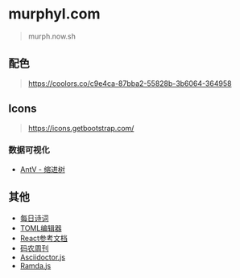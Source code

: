 # murphyl.com

> murph.now.sh

## 配色

> https://coolors.co/c9e4ca-87bba2-55828b-3b6064-364958

## Icons

> https://icons.getbootstrap.com/

### 数据可视化

- [AntV - 缩进树](https://g6.antv.vision/zh/examples/tree/indented#intendAlignTop)

## 其他

- [每日诗词](https://www.jinrishici.com/doc/#npm)
- [TOML编辑器](https://toolkit.site/format.html)
- [React参考文档](https://devhints.io/react)
- [码农周刊](https://weekly.manong.io/issues/)
- [Asciidoctor.js](https://www.npmjs.com/package/asciidoctor)
- [Ramda.js](https://ramdajs.com/docs)